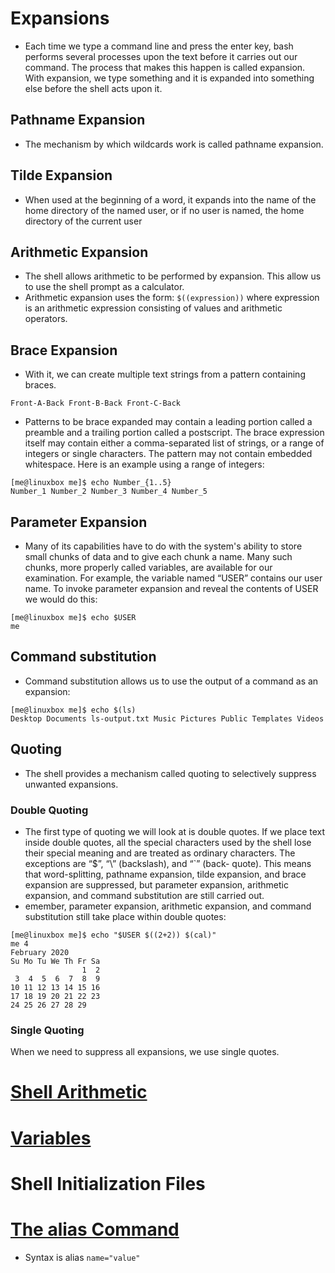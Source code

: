 # Expansions
- Each time we type a command line and press the enter key, bash performs several processes upon the text before it carries out our command. The process that makes this happen is called expansion. With expansion, we type something and it is expanded into something else before the shell acts upon it.

## Pathname Expansion
- The mechanism by which wildcards work is called pathname expansion.

## Tilde Expansion
- When used at the beginning of a word, it expands into the name of the home directory of the named user, or if no user is named, the home directory of the current user

## Arithmetic Expansion
- The shell allows arithmetic to be performed by expansion. This allow us to use the shell prompt as a calculator.
- Arithmetic expansion uses the form: `$((expression))` where expression is an arithmetic expression consisting of values and arithmetic operators.

## Brace Expansion
- With it, we can create multiple text strings from a pattern containing braces.
```[me@linuxbox me]$ echo Front-{A,B,C}-Back
Front-A-Back Front-B-Back Front-C-Back
```
- Patterns to be brace expanded may contain a leading portion called a preamble and a trailing portion called a postscript. The brace expression itself may contain either a comma-separated list of strings, or a range of integers or single characters. The pattern may not contain embedded whitespace. Here is an example using a range of integers:
```
[me@linuxbox me]$ echo Number_{1..5}
Number_1 Number_2 Number_3 Number_4 Number_5
```

## Parameter Expansion
- Many of its capabilities have to do with the system's ability to store small chunks of data and to give each chunk a name. Many such chunks, more properly called variables, are available for our examination. For example, the variable named “USER” contains our user name. To invoke parameter expansion and reveal the contents of USER we would do this:
```
[me@linuxbox me]$ echo $USER
me
```

## Command substitution 
- Command substitution allows us to use the output of a command as an expansion:
```
[me@linuxbox me]$ echo $(ls)
Desktop Documents ls-output.txt Music Pictures Public Templates Videos
```

## Quoting
- The shell provides a mechanism called quoting to selectively suppress unwanted expansions.

### Double Quoting
- The first type of quoting we will look at is double quotes. If we place text inside double quotes, all the special characters used by the shell lose their special meaning and are treated as ordinary characters. The exceptions are “$”, “\” (backslash), and “`” (back- quote). This means that word-splitting, pathname expansion, tilde expansion, and brace expansion are suppressed, but parameter expansion, arithmetic expansion, and command substitution are still carried out.
- emember, parameter expansion, arithmetic expansion, and command substitution still take place within double quotes:
```
[me@linuxbox me]$ echo "$USER $((2+2)) $(cal)"
me 4
February 2020
Su Mo Tu We Th Fr Sa
                1  2
 3  4  5  6  7  8  9
10 11 12 13 14 15 16
17 18 19 20 21 22 23
24 25 26 27 28 29
```

### Single Quoting
When we need to suppress all expansions, we use single quotes.

# [Shell Arithmetic](https://www.gnu.org/software/bash/manual/html_node/Shell-Arithmetic.html)

# [Variables](https://tldp.org/LDP/Bash-Beginners-Guide/html/sect_03_02.html)

# Shell Initialization Files

# [The alias Command](http://www.linfo.org/alias.html)
- Syntax is alias `name="value"`
